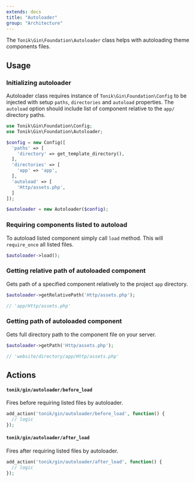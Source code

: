```yaml
---
extends: docs
title: "Autoloader"
group: "Architecture"
---
```


The `Tonik\Gin\Foundation\Autoloader` class helps with autoloading theme components files.

## Usage

### Initializing autoloader

Autoloader class requires instance of `Tonik\Gin\Foundation\Config` to be injected with setup `paths`, `directories` and `autoload` properties. The `autoload` option should include list of component relative to the `app/` directory paths.

```php
use Tonik\Gin\Foundation\Config;
use Tonik\Gin\Foundation\Autoloader;

$config = new Config([
  'paths' => [
    'directory' => get_template_directory(),
  ],
  'directories' => [
    'app' => 'app',
  ],
  'autoload' => [
    'Http/assets.php',
  ]
]);

$autoloader = new Autoloader($config);
```

### Requiring components listed to autoload

To autoload listed component simply call `load` method. This will `require_once` all listed files.

```php
$autoloader->load();
```

### Getting relative path of autoloaded component

Gets path of a specified component relatively to the project `app` directory.

```php
$autoloader->getRelativePath('Http/assets.php');

// 'app/Http/assets.php'
```

### Getting path of autoloaded component

Gets full directory path to the component file on your server.

```php
$autoloader->getPath('Http/assets.php');

// 'website/directory/app/Http/assets.php'
```

## Actions

#### `tonik/gin/autoloader/before_load`

Fires before requiring listed files by autoloader.

```php
add_action('tonik/gin/autoloader/before_load', function() {
  // logic
});
```

#### `tonik/gin/autoloader/after_load`

Fires after requiring listed files by autoloader.

```php
add_action('tonik/gin/autoloader/after_load', function() {
  // logic
});
```
